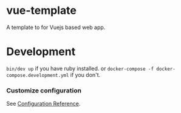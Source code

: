 # vue-template
A template to for Vuejs based web app.

# Development

`bin/dev up` if you have ruby installed.
or
`docker-compose -f docker-compose.development.yml` if you don't.

### Customize configuration

See [Configuration Reference](https://cli.vuejs.org/config/).